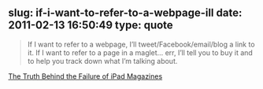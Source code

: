 slug: if-i-want-to-refer-to-a-webpage-ill
date: 2011-02-13 16:50:49
type: quote
---

> If I want to refer to a webpage, I’ll tweet/Facebook/email/blog a link to it. If I want to refer to a page in a maglet… err, I’ll tell you to buy it and to help you track down what I’m talking about.

[The Truth Behind the Failure of iPad Magazines](http://www.thehospitalclub.com/socialsite/features/view/07-02-11-the-truth-behind-the-failure-of-ipad-magazines)
